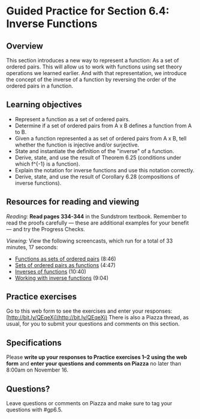 # Guided Practice for Section 6.4: Inverse Functions

## Overview 
This section introduces a new way to represent a function: As a set of ordered pairs. This will allow us to work with functions using set theory operations we learned earlier. And with that representation, we introduce the concept of the inverse of a function by reversing the order of the ordered pairs in a function. 

## Learning objectives
* Represent a function as a set of ordered pairs.
* Determine if a set of ordered pairs from A x B defines a function from A to B. 
* Given a function represented a as set of ordered pairs from A x B, tell whether the function is injective and/or surjective. 
* State and instantiate the definition of the "inverse" of a function.
* Derive, state, and use the result of Theorem 6.25 (conditions under which f^{-1} is a function).
* Explain the notation for inverse functions and use this notation correctly.
* Derive, state, and use the result of Corollary 6.28 (compositions of inverse functions). 

## Resources for reading and viewing
*Reading:* **Read pages 334-344** in the Sundstrom textbook. Remember to read the proofs carefully — these are additional examples for your benefit — and try the Progress Checks. 

*Viewing:* View the following screencasts, which run for a total of 33 minutes, 17 seconds:

* [Functions as sets of ordered pairs](http://www.youtube.com/watch?v=dEVSYXwRl5g) (8:46)
* [Sets of ordered pairs as functions](http://www.youtube.com/watch?v=nSv7ih-4b7o)  (4:47)
* [Inverses of functions](http://www.youtube.com/watch?v=EpmgqJ9Xog0) (10:40)
* [Working with inverse functions](http://www.youtube.com/watch?v=kdSv77p4P2s) (9:04)

## Practice exercises

Go to this web form to see the exercises and enter your responses: [http://bit.ly/QEqeXj](http://bit.ly/QEqeXj) 
There is also a Piazza thread, as usual, for you to submit your questions and comments on this section. 

 
## Specifications

Please **write up your responses to Practice exercises 1–2 using the web form** and **enter your questions and comments on Piazza** no later than 8:00am on November 16. 
 
## Questions?
Leave questions or comments on Piazza and make sure to tag your questions with #gp6.5.